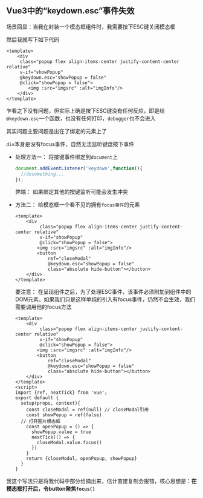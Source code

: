 ## Vue3中的“keydown.esc”事件失效

场景回显：当我在封装一个模态框组件时，我需要按下ESC键关闭模态框

然后我就写下如下代码

```vue
<template>
	<div
     class="popup flex align-items-center justify-content-center relative"
     v-if="showPopup"
     @keydown.esc="showPopup = false"
     @click="showPopup = false">
        <img :src="imgsrc" :alt="imgInfo"/>
    </div>
</template>
```

乍看之下没有问题，但实际上确是按下ESC键没有任何反应，即是给`@keydown.esc`一个函数，也没有任何打印，`debugger`也不会进入

其实问题主要问题是出在了绑定的元素上了

`div`本身是没有focus事件，自然无法监听键盘按下事件

* 处理方法一： 将按键事件绑定到`document`上

  ```js
  document.addEventListener('keydown',function(){
  	//dosomething...
  });
  ```

  弊端： 如果绑定其他的按键监听可能会发生冲突

* 方法二： 给模态框一个看不见的拥有`focus事件`的元素

  ```vue
  <template>
      <div
           class="popup flex align-items-center justify-content-center relative"
           v-if="showPopup"
           @click="showPopup = false">
          <img :src="imgsrc" :alt="imgInfo"/>
          <button
              ref="closeModal"
              @keydown.esc="showPopup = false"
              class="absolute hide-button"></button>
      </div>
  </template>
  ```

  要注意： 在呈现组件之后，为了处理ESC事件，该事件必须附加到组件中的DOM元素。如果我们只是这样单纯的引入有focus事件，仍然不会生效，我们需要调用他的focus方法

  ```vue
  <template>
      <div
           class="popup flex align-items-center justify-content-center relative"
           v-if="showPopup"
           @click="showPopup = false">
          <img :src="imgsrc" :alt="imgInfo"/>
          <button
              ref="closeModal"
              @keydown.esc="showPopup = false"
              class="absolute hide-button"></button>
      </div>
  </template>
  <script>
  import {ref, nextTick} from 'vue';
  export default {
    setup(props, context){
      const closeModal = ref(null) // closeModal引用
      const showPopup = ref(false)
   	// 打开图片模态框
      const openPopup = () => {
        showPopup.value = true
        nextTick(() => {
          closeModal.value.focus()
        })
      }
      return {closeModal, openPopup, showPopup}
    }
  }
  ```



我这个写法只是将我代码中部分给摘出来，估计直接复制会报错，核心思想是：**在模态框打开后，令button聚焦`focus()`**

